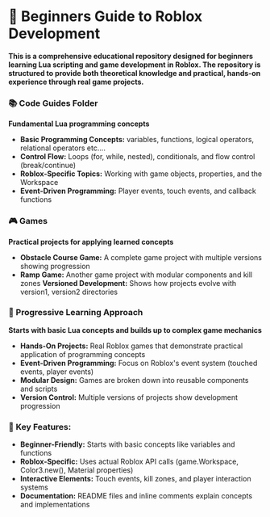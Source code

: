 # 💎 Beginners Guide to Roblox Development
**This is a comprehensive educational repository designed for beginners learning Lua scripting and game development in Roblox. The repository is structured to provide both theoretical knowledge and practical, hands-on experience through real game projects.**


### 📚 Code Guides Folder
**Fundamental Lua programming concepts**
- **Basic Programming Concepts:** variables, functions, logical operators, relational operators etc....
- **Control Flow:** Loops (for, while, nested), conditionals, and flow control (break/continue)
- **Roblox-Specific Topics:** Working with game objects, properties, and the Workspace
- **Event-Driven Programming:** Player events, touch events, and callback functions

### 🎮 Games
**Practical projects for applying learned concepts**
- **Obstacle Course Game:** A complete game project with multiple versions showing progression
- **Ramp Game:** Another game project with modular components and kill zones
**Versioned Development:** Shows how projects evolve with version1, version2 directories

### 🚀 Progressive Learning Approach
**Starts with basic Lua concepts and builds up to complex game mechanics**
- **Hands-On Projects:** Real Roblox games that demonstrate practical application of programming concepts
- **Event-Driven Programming:** Focus on Roblox's event system (touched events, player events)
- **Modular Design:** Games are broken down into reusable components and scripts
- **Version Control:** Multiple versions of projects show development progression

### 🔑 Key Features:
- **Beginner-Friendly:** Starts with basic concepts like variables and functions
- **Roblox-Specific:** Uses actual Roblox API calls (game.Workspace, Color3.new(), Material properties)
- **Interactive Elements:** Touch events, kill zones, and player interaction systems
- **Documentation:** README files and inline comments explain concepts and implementations


